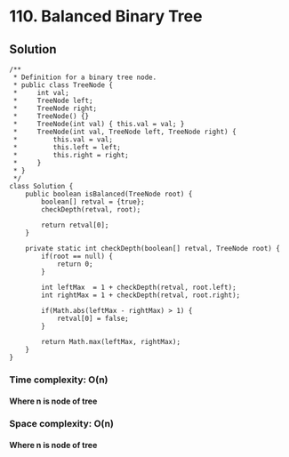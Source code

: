 # 110. Balanced Binary Tree
## Solution
```
/**
 * Definition for a binary tree node.
 * public class TreeNode {
 *     int val;
 *     TreeNode left;
 *     TreeNode right;
 *     TreeNode() {}
 *     TreeNode(int val) { this.val = val; }
 *     TreeNode(int val, TreeNode left, TreeNode right) {
 *         this.val = val;
 *         this.left = left;
 *         this.right = right;
 *     }
 * }
 */
class Solution {
    public boolean isBalanced(TreeNode root) {
        boolean[] retval = {true};
    	checkDepth(retval, root);
    	
    	return retval[0];
    }
    
    private static int checkDepth(boolean[] retval, TreeNode root) {
		if(root == null) {
			return 0;
		}
    	
		int leftMax  = 1 + checkDepth(retval, root.left);
    	int rightMax = 1 + checkDepth(retval, root.right);
    	
    	if(Math.abs(leftMax - rightMax) > 1) {
    		retval[0] = false;
    	}
    	
		return Math.max(leftMax, rightMax);
	}
}
```
### Time complexity: O(n)
#### Where n is node of tree
### Space complexity: O(n)
#### Where n is node of tree